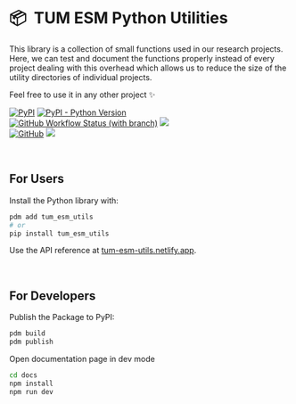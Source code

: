 # 📦 &nbsp;TUM ESM Python Utilities

This library is a collection of small functions used in our research projects. Here, we can test and document the functions properly instead of every project dealing with this overhead which allows us to reduce the size of the utility directories of individual projects.

Feel free to use it in any other project ✨

[![PyPI](https://img.shields.io/pypi/v/tum-esm-utils?color=f43f5e&label=latest%20release&labelColor=%230f172a&cacheSeconds=60)](https://pypi.org/project/tum-esm-utils)
[![PyPI - Python Version](https://img.shields.io/pypi/pyversions/tum-esm-utils?color=f43f5e&label=python%20versions&labelColor=%230f172a&cacheSeconds=60)](https://pypi.org/project/tum-esm-utils/)<br/>
[![GitHub Workflow Status (with branch)](https://img.shields.io/github/actions/workflow/status/tum-esm/utils/test.yaml?branch=main&label=CI%20tests&labelColor=%230f172a&cacheSeconds=60)](https://github.com/tum-esm/utils/actions/workflows/test.yaml)
![](https://img.shields.io/badge/unix%20%7C%20windows%2011-whydoineedthis?style=flat&label=tested%20on&labelColor=%230f172a&color=%234c1&cacheSeconds=60)<br/>
[![GitHub](https://img.shields.io/github/license/tum-esm/utils?color=0ea5e9&labelColor=%230f172a&cacheSeconds=60)](https://github.com/tum-esm/utils/blob/main/LICENSE)
[![](https://img.shields.io/badge/DOI-10.5281/zenodo.14284949-%230ea5e9?labelColor=%230f172a)](https://doi.org/10.5281/zenodo.14284949)

<br/>

## For Users

Install the Python library with:

```bash
pdm add tum_esm_utils
# or
pip install tum_esm_utils
```

Use the API reference at [tum-esm-utils.netlify.app](https://tum-esm-utils.netlify.app).

<br/>

## For Developers

Publish the Package to PyPI:

```bash
pdm build
pdm publish
```

Open documentation page in dev mode

```bash
cd docs
npm install
npm run dev
```
